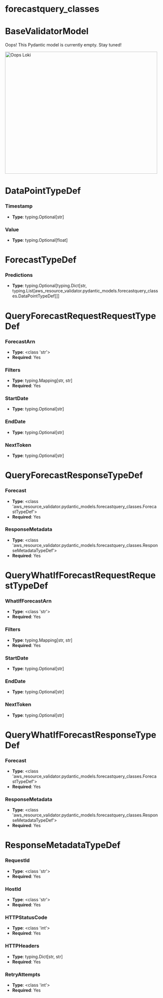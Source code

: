 # forecastquery_classes

# BaseValidatorModel

Oops! This Pydantic model is currently empty. Stay tuned!

<img src="/aws_resource_validator/images/oops_loki.png" width="500" height="400" title="Oops Loki">

# DataPointTypeDef

### Timestamp
- **Type**: typing.Optional[str]

### Value
- **Type**: typing.Optional[float]


# ForecastTypeDef

### Predictions
- **Type**: typing.Optional[typing.Dict[str, typing.List[aws_resource_validator.pydantic_models.forecastquery_classes.DataPointTypeDef]]]


# QueryForecastRequestRequestTypeDef

### ForecastArn
- **Type**: <class 'str'>
- **Required**: Yes

### Filters
- **Type**: typing.Mapping[str, str]
- **Required**: Yes

### StartDate
- **Type**: typing.Optional[str]

### EndDate
- **Type**: typing.Optional[str]

### NextToken
- **Type**: typing.Optional[str]


# QueryForecastResponseTypeDef

### Forecast
- **Type**: <class 'aws_resource_validator.pydantic_models.forecastquery_classes.ForecastTypeDef'>
- **Required**: Yes

### ResponseMetadata
- **Type**: <class 'aws_resource_validator.pydantic_models.forecastquery_classes.ResponseMetadataTypeDef'>
- **Required**: Yes


# QueryWhatIfForecastRequestRequestTypeDef

### WhatIfForecastArn
- **Type**: <class 'str'>
- **Required**: Yes

### Filters
- **Type**: typing.Mapping[str, str]
- **Required**: Yes

### StartDate
- **Type**: typing.Optional[str]

### EndDate
- **Type**: typing.Optional[str]

### NextToken
- **Type**: typing.Optional[str]


# QueryWhatIfForecastResponseTypeDef

### Forecast
- **Type**: <class 'aws_resource_validator.pydantic_models.forecastquery_classes.ForecastTypeDef'>
- **Required**: Yes

### ResponseMetadata
- **Type**: <class 'aws_resource_validator.pydantic_models.forecastquery_classes.ResponseMetadataTypeDef'>
- **Required**: Yes


# ResponseMetadataTypeDef

### RequestId
- **Type**: <class 'str'>
- **Required**: Yes

### HostId
- **Type**: <class 'str'>
- **Required**: Yes

### HTTPStatusCode
- **Type**: <class 'int'>
- **Required**: Yes

### HTTPHeaders
- **Type**: typing.Dict[str, str]
- **Required**: Yes

### RetryAttempts
- **Type**: <class 'int'>
- **Required**: Yes


